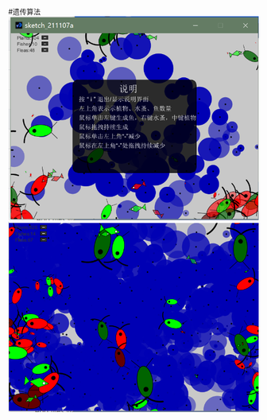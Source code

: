#遗传算法
![Image](https://github.com/Abigail013/Picture/blob/main/8.1.PNG)
![Image](https://github.com/Abigail013/Picture/blob/main/8.2.PNG)
